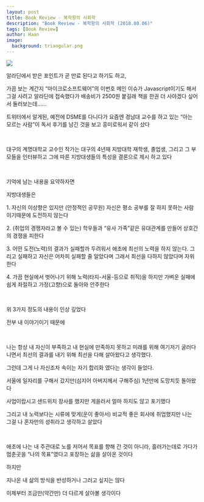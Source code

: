 ```yaml
---
layout: post
title: Book Review - 복학왕의 사회학
description: "Book Review - 복학왕의 사회학 (2018.08.06)" 
tags: [Book Review]
author: Haan
image:
  background: triangular.png
---
```

<img src="/assets/img/복학왕의사회학.jpg">
<br/>

<p> 알라딘에서 받은 포인트가 곧 만료 된다고 하기도 하고,</P>
<p>가끔 보는 계간지 “마이크로소프트웨어”의 이번호 메인 이슈가 Javascript이기도 해서 그걸 사려고 알라딘에 접속했다가 배송비가 2500원 붙길래 책을 한권 더 사야겠다 싶어서 둘러보는데......</P>
<p>트위터에서 알게된, 예전에 DSME를 다니다가 요즘엔 경남대 교수를 하고 있는 “아는 모르는 사람”이 독서 후기를 남긴 것을 보고 흥미로워서 같이 샀다</p>

<br/>
<p>대구의 계명대학교 교수인 작가는 대구의 4년재 지방대학 재학생, 졸업생, 그리고 그 부모들을 인터뷰하고 그에 따른 지방대생들의 특성을 결론으로 제시 하고 있다</p>

<br/>
<p>기억에 남는 내용을 요약하자면</p>
<p>지방대생들은</p> 
<p>1. 자신의 이상향은 있지만 (안정적인 공무원) 자신은 평소 공부를 잘 하지 못하는 사람이기때문에 도전하지 않는다</p>
<p>2. (취업의 경쟁자라고 볼 수 있는) 학우들과 “유사 가족”같은 유대관계를 만들어 상호간의 경쟁을 피한다</p>
<p>3. 어떤 도전(노력)의 결과가 실패할까 두려워서  애초에 최선의 노력을 하지 않는다. 그리고 실패하고 자신은 어차피 실패할 줄 알았다며 그래서 최선을 다하지 않았다며 자위한다</p>
<p>4. 가끔 현실에서 벗어나기 위해 노력(타지-서울-등으로 취직)을 하지만 가벼운 실패에 쉽게 좌절하고 가정(고향)으로 돌아와 안주한다</p>

<br/>
<p>위 3가지 정도의 내용이 인상 깊었다</p>
<p>전부 내 이야기이기 때문에</p>
<br/>
<p>나는 항상 내 자신이 부족하고 내 현실에 만족하지 못하고 미래를 위해 여기저기 굴러다니면서 최선의 결과를 내기 위해 최선을 다해 살아왔다고 생각했다. </p>
<p>그런데 그게 나 자신조차 속이는 자기 합리화 였다는 생각이 들었다.</p>

<p>서울에 일자리를 구해서 갔지만(심지어 아버지께서 구해주심) 1년만에 도망치듯 돌아왔다</p>
<p>사업이랍시고 샌드위치 장사를 했지만 게을러서 얼마 하지도 않고 포기했다</p>
<p>그리고 내 노력보다는 시류에 맞게(운이 좋아서) 비교적 좋은 회사에 취업했지만 나는 그걸 나 혼자만의 성취라고 생각하고 살았다</p>
<br/>
<p>애초에 나는 내 주관대로 노를 저어서 목표를 향해 간 것이 아니라, 흘러가는데로 가다가 멈춘곳을 “나의 목표”였다고 포장하는 삶을 살아온 것이다</p>
<bt/>
<p>하지만</p> 
<p>지나온 내 삶의 방식을 반성하거나 그러고 싶지는 않다 </p>
<p>이제부터 조금만(약간만) 더 다르게 살아볼 생각이다</p>